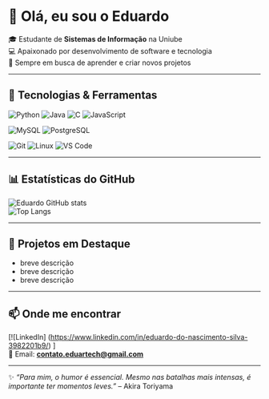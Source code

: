 # 👋 Olá, eu sou o Eduardo  

🎓 Estudante de **Sistemas de Informação** na Uniube  
💻 Apaixonado por desenvolvimento de software e tecnologia  
🚀 Sempre em busca de aprender e criar novos projetos  

---

## 🔧 Tecnologias & Ferramentas
![Python](https://img.shields.io/badge/Python-3776AB?style=for-the-badge&logo=python&logoColor=white)
![Java](https://img.shields.io/badge/Java-ED8B00?style=for-the-badge&logo=openjdk&logoColor=white)
![C](https://img.shields.io/badge/C-00599C?style=for-the-badge&logo=c&logoColor=white)
![JavaScript](https://img.shields.io/badge/JavaScript-F7DF1E?style=for-the-badge&logo=javascript&logoColor=black)

![MySQL](https://img.shields.io/badge/MySQL-4479A1?style=for-the-badge&logo=mysql&logoColor=white)
![PostgreSQL](https://img.shields.io/badge/PostgreSQL-316192?style=for-the-badge&logo=postgresql&logoColor=white)

![Git](https://img.shields.io/badge/Git-F05032?style=for-the-badge&logo=git&logoColor=white)
![Linux](https://img.shields.io/badge/Linux-FCC624?style=for-the-badge&logo=linux&logoColor=black)
![VS Code](https://img.shields.io/badge/VSCode-007ACC?style=for-the-badge&logo=visual-studio-code&logoColor=white)

---

## 📊 Estatísticas do GitHub
![Eduardo GitHub stats](https://github-readme-stats.vercel.app/api?username=SEU-USUARIO&show_icons=true&theme=tokyonight)  
![Top Langs](https://github-readme-stats.vercel.app/api/top-langs/?username=SEU-USUARIO&layout=compact&theme=tokyonight)

---

## 📌 Projetos em Destaque
- breve descrição  
- breve descrição  
- breve descrição  

---

## 📫 Onde me encontrar
[![LinkedIn] (https://www.linkedin.com/in/eduardo-do-nascimento-silva-3982201b9/) ]  
📧 Email: **contato.eduartech@gmail.com**

---

✨ *“Para mim, o humor é essencial. Mesmo nas batalhas mais intensas, é importante ter momentos leves.”* – Akira Toriyama  
